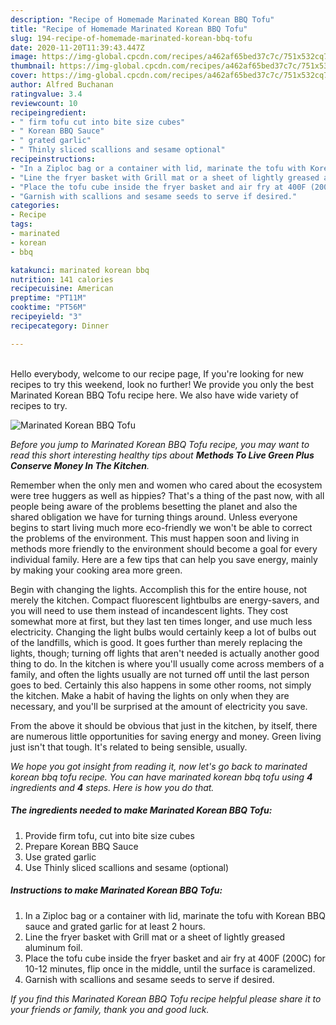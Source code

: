 ```yaml
---
description: "Recipe of Homemade Marinated Korean BBQ Tofu"
title: "Recipe of Homemade Marinated Korean BBQ Tofu"
slug: 194-recipe-of-homemade-marinated-korean-bbq-tofu
date: 2020-11-20T11:39:43.447Z
image: https://img-global.cpcdn.com/recipes/a462af65bed37c7c/751x532cq70/marinated-korean-bbq-tofu-recipe-main-photo.jpg
thumbnail: https://img-global.cpcdn.com/recipes/a462af65bed37c7c/751x532cq70/marinated-korean-bbq-tofu-recipe-main-photo.jpg
cover: https://img-global.cpcdn.com/recipes/a462af65bed37c7c/751x532cq70/marinated-korean-bbq-tofu-recipe-main-photo.jpg
author: Alfred Buchanan
ratingvalue: 3.4
reviewcount: 10
recipeingredient:
- " firm tofu cut into bite size cubes"
- " Korean BBQ Sauce"
- " grated garlic"
- " Thinly sliced scallions and sesame optional"
recipeinstructions:
- "In a Ziploc bag or a container with lid, marinate the tofu with Korean BBQ sauce and grated garlic for at least 2 hours."
- "Line the fryer basket with Grill mat or a sheet of lightly greased aluminum foil."
- "Place the tofu cube inside the fryer basket and air fry at 400F (200C) for 10-12 minutes, flip once in the middle, until the surface is caramelized."
- "Garnish with scallions and sesame seeds to serve if desired."
categories:
- Recipe
tags:
- marinated
- korean
- bbq

katakunci: marinated korean bbq 
nutrition: 141 calories
recipecuisine: American
preptime: "PT11M"
cooktime: "PT56M"
recipeyield: "3"
recipecategory: Dinner

---
```

<br>
Hello everybody, welcome to our recipe page, If you're looking for new recipes to try this weekend, look no further! We provide you only the best Marinated Korean BBQ Tofu recipe here. We also have wide variety of recipes to try.
<br>


![Marinated Korean BBQ Tofu](https://img-global.cpcdn.com/recipes/a462af65bed37c7c/751x532cq70/marinated-korean-bbq-tofu-recipe-main-photo.jpg)

<i>Before you jump to Marinated Korean BBQ Tofu recipe, you may want to read this short interesting healthy tips about 
<strong>Methods To Live Green Plus Conserve Money In The Kitchen</strong>.</i>
</br>

Remember when the only men and women who cared about the ecosystem were tree huggers as well as hippies? That's a thing of the past now, with all people being aware of the problems besetting the planet and also the shared obligation we have for turning things around. Unless everyone begins to start living much more eco-friendly we won't be able to correct the problems of the environment. This must happen soon and living in methods more friendly to the environment should become a goal for every individual family. Here are a few tips that can help you save energy, mainly by making your cooking area more green.

Begin with changing the lights. Accomplish this for the entire house, not merely the kitchen. Compact fluorescent lightbulbs are energy-savers, and you will need to use them instead of incandescent lights. They cost somewhat more at first, but they last ten times longer, and use much less electricity. Changing the light bulbs would certainly keep a lot of bulbs out of the landfills, which is good. It goes further than merely replacing the lights, though; turning off lights that aren't needed is actually another good thing to do. In the kitchen is where you'll usually come across members of a family, and often the lights usually are not turned off until the last person goes to bed. Certainly this also happens in some other rooms, not simply the kitchen. Make a habit of having the lights on only when they are necessary, and you'll be surprised at the amount of electricity you save.

From the above it should be obvious that just in the kitchen, by itself, there are numerous little opportunities for saving energy and money. Green living just isn't that tough. It's related to being sensible, usually.


<i>We hope you got insight from reading it, now let's go back to marinated korean bbq tofu recipe. You can have marinated korean bbq tofu using <strong>4</strong> ingredients and <strong>4</strong> steps. Here is how you do that.
</i>

##### The ingredients needed to make Marinated Korean BBQ Tofu:

1. Provide  firm tofu, cut into bite size cubes
1. Prepare  Korean BBQ Sauce
1. Use  grated garlic
1. Use  Thinly sliced scallions and sesame (optional)


##### Instructions to make Marinated Korean BBQ Tofu:

1. In a Ziploc bag or a container with lid, marinate the tofu with Korean BBQ sauce and grated garlic for at least 2 hours.
1. Line the fryer basket with Grill mat or a sheet of lightly greased aluminum foil.
1. Place the tofu cube inside the fryer basket and air fry at 400F (200C) for 10-12 minutes, flip once in the middle, until the surface is caramelized.
1. Garnish with scallions and sesame seeds to serve if desired.


<i>If you find this Marinated Korean BBQ Tofu recipe helpful please share it to your friends or family, thank you and good luck.</i>
